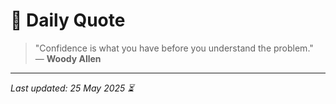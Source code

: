 # 📜 Daily Quote

> "Confidence is what you have before you understand the problem."  
> — **Woody Allen**

---

_Last updated: 25 May 2025 ⏳_
